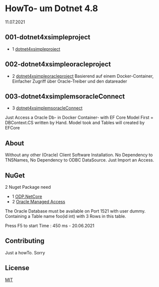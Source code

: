 ﻿# HowTo- um Dotnet 4.8
11.07.2021


## 001-dotnet4xsimpleproject
* 1 [dotnet4xsimpleproject ](https://github.com/alexanderfontana/howtodotnet4x/tree/master/001-dotnet4xsimpleproject)




## 002-dotnet4xsimpleoracleproject
* 2 [dotnet4xsimpleoracleproject](https://github.com/alexanderfontana/howtodotnet4x/blob/master/002-dotnet4xsimpleoracleproject)
Basierend auf einem Docker-Container,
Einfacher Zugriff über Oracle-Treiber und den datareader



## 003-dotnet4xsimplemsoracleConnect
* 3 [dotnet4xsimplemsoracleConnect](https://github.com/alexanderfontana/howtodotnet4x/tree/master/003-dotnet4xsimplemsoracleprojekt)




Just Access a Oracle Db- in Docker Container- with EF Core 
Model First = DBContext.CS written by Hand.
Model took and Tables will created by EFCore

## About
Without any other (Oracle) Client Software Installation.
No Dependency to TNSNames, 
No Dependency to ODBC DataSource.
Just Import an Access.


## NuGet
   2 Nuget Package need
* 1 [ODP.NetCore ](https://www.nuget.org/packages/ODP.NetCore/)
* 2 [Oracle Managed Access ](https://www.nuget.org/packages/Oracle.ManagedDataAccess.Core)
 

The Oracle Database must be available on Port 1521 with user dummy. Containing a Table name foo(id int) with 3 Rows in this table.


Press F5 to start
Time : 450 ms - 20.06.2021 

## Contributing
Just a howTo. Sorry

## License
[MIT](https://choosealicense.com/licenses/mit/)